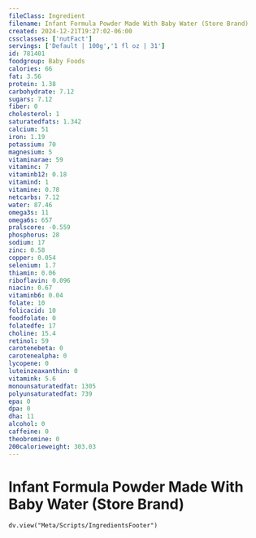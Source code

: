 ```yaml
---
fileClass: Ingredient
filename: Infant Formula Powder Made With Baby Water (Store Brand)
created: 2024-12-21T19:27:02-06:00
cssclasses: ['nutFact']
servings: ['Default | 100g','1 fl oz | 31']
id: 781401
foodgroup: Baby Foods
calories: 66
fat: 3.56
protein: 1.38
carbohydrate: 7.12
sugars: 7.12
fiber: 0
cholesterol: 1
saturatedfats: 1.342
calcium: 51
iron: 1.19
potassium: 70
magnesium: 5
vitaminarae: 59
vitaminc: 7
vitaminb12: 0.18
vitamind: 1
vitamine: 0.78
netcarbs: 7.12
water: 87.46
omega3s: 11
omega6s: 657
pralscore: -0.559
phosphorus: 28
sodium: 17
zinc: 0.58
copper: 0.054
selenium: 1.7
thiamin: 0.06
riboflavin: 0.096
niacin: 0.67
vitaminb6: 0.04
folate: 10
folicacid: 10
foodfolate: 0
folatedfe: 17
choline: 15.4
retinol: 59
carotenebeta: 0
carotenealpha: 0
lycopene: 0
luteinzeaxanthin: 0
vitamink: 5.6
monounsaturatedfat: 1305
polyunsaturatedfat: 739
epa: 0
dpa: 0
dha: 11
alcohol: 0
caffeine: 0
theobromine: 0
200calorieweight: 303.03
---
```


# Infant Formula Powder Made With Baby Water (Store Brand)

```dataviewjs
dv.view("Meta/Scripts/IngredientsFooter")
```